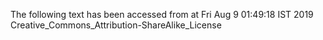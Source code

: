 The following text has been accessed from at Fri Aug 9 01:49:18 IST 2019
Creative_Commons_Attribution-ShareAlike_License
